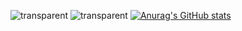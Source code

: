 ![transparent](https://capsule-render.vercel.app/api?type=transparent&fontColor=5d73ff&text=Ga+Young+Yang&height=150&fontSize=60)
![transparent](https://capsule-render.vercel.app/api?type=transparent&fontColor=5d73ff&desc=Programmer&descAlignY=75&descAlign=60)
[![Anurag's GitHub stats](https://github-readme-stats.vercel.app/api?username=dana0221)](https://github.com/dana0221/github-readme-stats)

